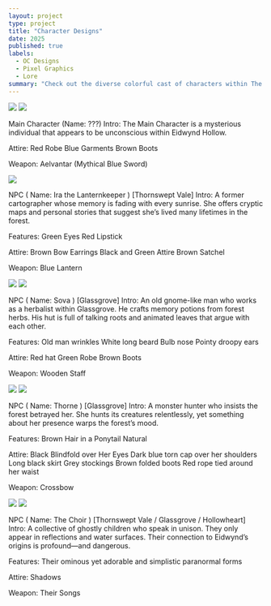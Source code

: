 ```yaml
---
layout: project
type: project
title: "Character Designs"
date: 2025
published: true
labels:
  - OC Designs
  - Pixel Graphics
  - Lore
summary: "Check out the diverse colorful cast of characters within The Pixel Pioneers world."
---
```


<img class="img-fluid" src="../img/vacay/unknownhero.jpeg">

<img class="img-fluid" src="../img/vacay/unknownheropixel.jpeg">

Main Character (Name: ???)
Intro:
The Main Character is a mysterious individual that appears to be unconscious within Eidwynd Hollow.

Attire:
Red Robe
Blue Garments
Brown Boots

Weapon:
Aelvantar (Mythical Blue Sword)


<img class="img-fluid" src="../img/vacay/ira.jpeg">

NPC ( Name: Ira the Lanternkeeper ) [Thornswept Vale]
Intro:
A former cartographer whose memory is fading with every sunrise. She offers cryptic maps and personal stories that suggest she’s lived many lifetimes in the forest.

Features:
Green Eyes
Red Lipstick

Attire:
Brown Bow
Earrings
Black and Green Attire
Brown Satchel

Weapon:
Blue Lantern


<img class="img-fluid" src="../img/vacay/sova.jpeg">

<img class="img-fluid" src="../img/vacay/SOVA.png">

NPC ( Name: Sova ) [Glassgrove]
Intro:
An old gnome-like man who works as a herbalist within Glassgrove. He crafts memory potions from forest herbs. His hut is full of talking roots and animated leaves that argue with each other.

Features:
Old man wrinkles
White long beard
Bulb nose
Pointy droopy ears

Attire:
Red hat
Green Robe
Brown Boots

Weapon:
Wooden Staff


<img class="img-fluid" src="../img/vacay/thorne.jpeg">

<img class="img-fluid" src="../img/vacay/THORNE NPC.png">

NPC ( Name: Thorne ) [Glassgrove]
Intro:
A monster hunter who insists the forest betrayed her. She hunts its creatures relentlessly, yet something about her presence warps the forest’s mood.

Features:
Brown Hair in a Ponytail
Natural 

Attire:
Black Blindfold over Her Eyes
Dark blue torn cap over her shoulders
Long black skirt
Grey stockings
Brown folded boots
Red rope tied around her waist

Weapon:
Crossbow


<img class="img-fluid" src="../img/vacay/ghosts.jpeg">

<img class="img-fluid" src="../img/vacay/GHOSTKID1.png">

NPC ( Name: The Choir ) [Thornswept Vale / Glassgrove / Hollowheart]
Intro:
A collective of ghostly children who speak in unison. They only appear in reflections and water surfaces. Their connection to Eidwynd’s origins is profound—and dangerous.

Features:
Their ominous yet adorable and simplistic paranormal forms

Attire:
Shadows 

Weapon:
Their Songs
